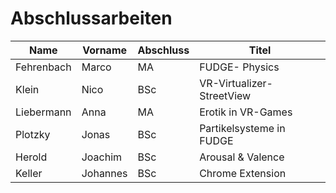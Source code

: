 # Abschlussarbeiten

| Name       | Vorname  | Abschluss | Titel                     |
|------------|----------|-----------|---------------------------|
| Fehrenbach | Marco    | MA        | FUDGE- Physics            |
| Klein      | Nico     | BSc       | VR-Virtualizer-StreetView |
| Liebermann | Anna     | MA        | Erotik in VR-Games        |
| Plotzky    | Jonas    | BSc       | Partikelsysteme in FUDGE  |
| Herold     | Joachim  | BSc       | Arousal & Valence         |
| Keller     | Johannes | BSc       | Chrome Extension          |